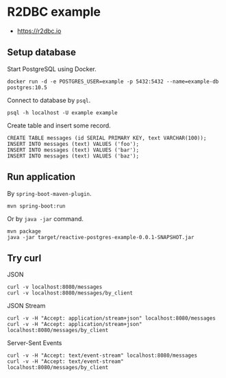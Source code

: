 # R2DBC example

- https://r2dbc.io

## Setup database

Start PostgreSQL using Docker.

```
docker run -d -e POSTGRES_USER=example -p 5432:5432 --name=example-db postgres:10.5
```

Connect to database by `psql`.

```
psql -h localhost -U example example
```

Create table and insert some record.

```
CREATE TABLE messages (id SERIAL PRIMARY KEY, text VARCHAR(100));
INSERT INTO messages (text) VALUES ('foo');
INSERT INTO messages (text) VALUES ('bar');
INSERT INTO messages (text) VALUES ('baz');
```

## Run application

By `spring-boot-maven-plugin`.

```
mvn spring-boot:run
```

Or by `java -jar` command.

```
mvn package
java -jar target/reactive-postgres-example-0.0.1-SNAPSHOT.jar
```

## Try curl

JSON

```
curl -v localhost:8080/messages
curl -v localhost:8080/messages/by_client
```

JSON Stream

```
curl -v -H "Accept: application/stream+json" localhost:8080/messages
curl -v -H "Accept: application/stream+json" localhost:8080/messages/by_client
```

Server-Sent Events

```
curl -v -H "Accept: text/event-stream" localhost:8080/messages
curl -v -H "Accept: text/event-stream" localhost:8080/messages/by_client
```
